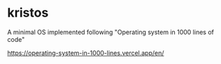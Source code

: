 # kristos
A minimal OS implemented following "Operating system in 1000 lines of code"



https://operating-system-in-1000-lines.vercel.app/en/
